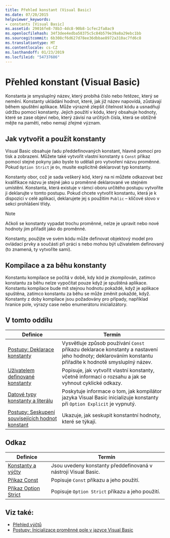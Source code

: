 ```yaml
---
title: Přehled konstant (Visual Basic)
ms.date: 07/20/2015
helpviewer_keywords:
- constants [Visual Basic]
ms.assetid: 29016fe8-78b3-4dc8-90b8-1cfec2fa8ac9
ms.openlocfilehash: 34f3dee4edba58375c5c84b579e39a8a29ebc1bb
ms.sourcegitcommit: 6b308cf6d627d78ee36dbbae8972a310ac7fd6c8
ms.translationtype: MT
ms.contentlocale: cs-CZ
ms.lasthandoff: 01/23/2019
ms.locfileid: "54737686"
---
```

# <a name="constants-overview-visual-basic"></a>Přehled konstant (Visual Basic)
Konstanta je smysluplný název, který probíhá číslo nebo řetězec, který se nemění. Konstanty ukládání hodnot, které, jak již název napovídá, zůstávají během spuštění aplikace. Může výrazně zlepšit čitelnost kódu a usnadňují údržbu pomocí konstanty. Jejich použití v kódu, který obsahuje hodnoty, které se zase objeví nebo, který závisí na určitých čísla, která se obtížně mějte na paměti, nebo nemají zřejmé význam.  
  
## <a name="how-to-create-and-use-constants"></a>Jak vytvořit a použít konstanty  
 Visual Basic obsahuje řadu předdefinovaných konstant, hlavně pomocí pro tisk a zobrazení. Můžete také vytvořit vlastní konstanty s `Const` příkaz pomocí stejné pokyny jako byste to udělali pro vytvoření názvu proměnné. Pokud `Option Strict` je `On`, musíte explicitně deklarovat typ konstanty.  
  
 Konstanty obor, což je sada veškerý kód, který na ni můžete odkazovat bez kvalifikace názvu je stejné jako u proměnné deklarované ve stejném umístění. Konstanta, která existuje v rámci oboru určitého postupu vytvoříte ji deklarujte v tomto postupu. Pokud chcete vytvořit konstantu, která je k dispozici v celé aplikaci, deklarujete jej s použitím `Public` – klíčové slovo v sekci prohlášení třídy.  
  
> [!NOTE]
>  Ačkoli se konstanty vypadat trochu proměnné, nelze je upravit nebo nové hodnoty jim přiřadit jako do proměnné.  
  
 Konstanty, použijte ve svém kódu může definovat objektový model pro ovládací prvky a součásti při práci s nebo mohou být uživatelem definovaný (to znamená, ty vytvoříte sami).  
  
## <a name="compile-time-and-run-time-constants"></a>Kompilace a za běhu konstanty  
 Konstantu kompilace se počítá v době, kdy kód je zkompilován, zatímco konstantu za běhu nelze vypočítat pouze když je spuštěná aplikace. Konstantu kompilace bude mít stejnou hodnotu pokaždé, když je aplikace spuštěna, zatímco konstantu za běhu se může změnit pokaždé, když. Konstanty z doby kompilace jsou požadovány pro případy, například hranice pole, výrazy case nebo enumerátoru inicializátory.  
  
## <a name="in-this-section"></a>V tomto oddílu  
  
|Definice|Termín|  
|---|---|  
|[Postupy: Deklarace konstanty](../../../../visual-basic/programming-guide/language-features/constants-enums/how-to-declare-a-constant.md)|Vysvětluje způsob používání `Const` příkazu deklarace konstanty a nastavení jeho hodnoty; deklarováním konstantu přiřadíte k hodnotě smysluplný název.|  
|[Uživatelem definované konstanty](../../../../visual-basic/programming-guide/language-features/constants-enums/user-defined-constants.md)|Popisuje, jak vytvořit vlastní konstanty, včetně informací o rozsahu a jak se vyhnout cyklické odkazy.|  
|[Datové typy konstanty a literálu](../../../../visual-basic/programming-guide/language-features/constants-enums/constant-and-literal-data-types.md)|Poskytuje informace o tom, jak kompilátor jazyka Visual Basic inicializuje konstanty při `Option Explicit` je vypnutý.|  
|[Postupy: Seskupení souvisejících hodnot konstant](../../../../visual-basic/programming-guide/language-features/constants-enums/how-to-group-related-constant-values-together.md)|Ukazuje, jak seskupit konstantní hodnoty, které se týkají.|  
  
## <a name="reference"></a>Odkaz  
  
|Definice|Termín|  
|---|---|  
|[Konstanty a výčty](../../../../visual-basic/language-reference/constants-and-enumerations.md)|Jsou uvedeny konstanty předdefinovaná v nástroji Visual Basic.|  
|[Příkaz Const](../../../../visual-basic/language-reference/statements/const-statement.md)|Popisuje `Const` příkazu a jeho použití.|  
|[Příkaz Option Strict](../../../../visual-basic/language-reference/statements/option-strict-statement.md)|Popisuje `Option Strict` příkazu a jeho použití.|  
  
## <a name="see-also"></a>Viz také:
- [Přehled výčtů](../../../../visual-basic/programming-guide/language-features/constants-enums/enumerations-overview.md)
- [Postupy: Inicializace proměnné pole v jazyce Visual Basic](../../../../visual-basic/programming-guide/language-features/arrays/how-to-initialize-an-array-variable.md)
